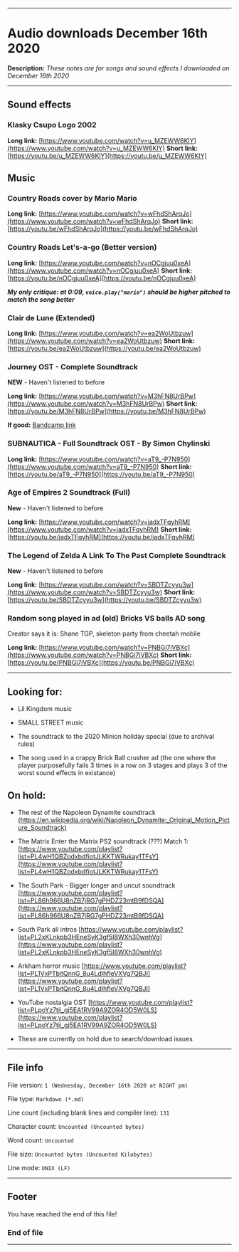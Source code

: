 
***

# Audio downloads December 16th 2020

<meta><!New plan for maintaining the collection: a new release will be published with every day with a new playlist(s) or playlist file set.!></meta>

**Description:** _These notes are for songs and sound effects I downloaded on December 16th 2020_

***

## Sound effects

### Klasky Csupo Logo 2002

**Long link:** [https://www.youtube.com/watch?v=u_MZEWW6KlY](https://www.youtube.com/watch?v=u_MZEWW6KlY)
**Short link:** [https://youtu.be/u_MZEWW6KlY](https://youtu.be/u_MZEWW6KlY)

## Music

### Country Roads cover by Mario Mario

**Long link:** [https://www.youtube.com/watch?v=wFhdShArqJo](https://www.youtube.com/watch?v=wFhdShArqJo)
**Short link:** [https://youtu.be/wFhdShArqJo](https://youtu.be/wFhdShArqJo)

### Country Roads Let's-a-go (Better version)

**Long link:** [https://www.youtube.com/watch?v=nOCgjuu0xeA](https://www.youtube.com/watch?v=nOCgjuu0xeA)
**Short link:** [https://youtu.be/nOCgjuu0xeA](https://youtu.be/nOCgjuu0xeA)

**_My only critique: at 0:09, `voice.play("mario")` should be higher pitched to match the song better_**

### Clair de Lune (Extended)

**Long link:** [https://www.youtube.com/watch?v=ea2WoUtbzuw](https://www.youtube.com/watch?v=ea2WoUtbzuw)
**Short link:** [https://youtu.be/ea2WoUtbzuw](https://youtu.be/ea2WoUtbzuw)

### Journey OST - Complete Soundtrack

**NEW** - Haven't listened to before

**Long link:** [https://www.youtube.com/watch?v=M3hFN8UrBPw](https://www.youtube.com/watch?v=M3hFN8UrBPw)
**Short link:** [https://youtu.be/M3hFN8UrBPw](https://youtu.be/M3hFN8UrBPw)

**If good:** [Bandcamp link](https://austinwintory.bandcamp.com/album/journey)


### SUBNAUTICA - Full Soundtrack OST - By Simon Chylinski

**Long link:** [https://www.youtube.com/watch?v=aT9_-P7N950](https://www.youtube.com/watch?v=aT9_-P7N950)
**Short link:** [https://youtu.be/aT9_-P7N950](https://youtu.be/aT9_-P7N950)


### Age of Empires 2 Soundtrack (Full)

**New** - Haven't listened to before

**Long link:** [https://www.youtube.com/watch?v=jadxTFqyhRM](https://www.youtube.com/watch?v=jadxTFqyhRM)
**Short link:** [https://youtu.be/jadxTFqyhRM](https://youtu.be/jadxTFqyhRM)


### The Legend of Zelda A Link To The Past Complete Soundtrack

**New** - Haven't listened to before

**Long link:** [https://www.youtube.com/watch?v=SBDTZcyyu3w](https://www.youtube.com/watch?v=SBDTZcyyu3w)
**Short link:** [https://youtu.be/SBDTZcyyu3w](https://youtu.be/SBDTZcyyu3w)

### Random song played in ad (old) Bricks VS balls AD song

Creator says it is: Shane TGP, skeleton party from cheetah mobile 

**Long link:** [https://www.youtube.com/watch?v=PNBGi7iVBXc](https://www.youtube.com/watch?v=PNBGi7iVBXc)
**Short link:** [https://youtu.be/PNBGi7iVBXc](https://youtu.be/PNBGi7iVBXc)

***

## Looking for:

* Lil Kingdom music

* SMALL STREET music

* The soundtrack to the 2020 Minion holiday special (due to archival rules)

* The song used in a crappy Brick Ball crusher ad (the one where the player purposefully fails 3 times in a row on 3 stages and plays 3 of the worst sound effects in existance)

## On hold:

* The rest of the Napoleon Dynamite soundtrack [(https://en.wikipedia.org/wiki/Napoleon_Dynamite:_Original_Motion_Picture_Soundtrack)](https://en.wikipedia.org/wiki/Napoleon_Dynamite:_Original_Motion_Picture_Soundtrack)

* The Matrix Enter the Matrix PS2 soundtrack (???) Match 1: [https://www.youtube.com/playlist?list=PL4wH1QBZodxbdfiotJLKKTWRukay1TFsY](https://www.youtube.com/playlist?list=PL4wH1QBZodxbdfiotJLKKTWRukay1TFsY)

* The South Park - Bigger longer and uncut soundtrack [https://www.youtube.com/playlist?list=PL86h966U8nZB7jRG7gPHDZ23mtB9fDSQA](https://www.youtube.com/playlist?list=PL86h966U8nZB7jRG7gPHDZ23mtB9fDSQA)

* South Park all intros [https://www.youtube.com/playlist?list=PL2xKLnkpb3HEneSyK3gf5I8WXh30wnhVg](https://www.youtube.com/playlist?list=PL2xKLnkpb3HEneSyK3gf5I8WXh30wnhVg)

* Arkham horror music [https://www.youtube.com/playlist?list=PL1VxPTbitQnnG_8u4LdIhfleVXVg7QBJI](https://www.youtube.com/playlist?list=PL1VxPTbitQnnG_8u4LdIhfleVXVg7QBJI)

* YouTube nostalgia OST [https://www.youtube.com/playlist?list=PLpoYz7tii_gj5EA1RV99A9ZOR4OD5W0LS](https://www.youtube.com/playlist?list=PLpoYz7tii_gj5EA1RV99A9ZOR4OD5W0LS)

* These are currently on hold due to search/download issues

***

## File info

File version: `1 (Wednesday, December 16th 2020 at NIGHT pm)`

File type: `Markdown (*.md)`

Line count (including blank lines and compiler line): `131`

Character count: `Uncounted (Uncounted bytes)`

Word count: `Uncounted`

File size: `Uncounted bytes (Uncounted Kilobytes)`

Line mode: `UNIX (LF)`

***

## Footer

You have reached the end of this file!

### End of file

***

